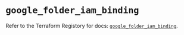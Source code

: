 # `google_folder_iam_binding`

Refer to the Terraform Registory for docs: [`google_folder_iam_binding`](https://www.terraform.io/docs/providers/google/r/folder_iam_binding).
